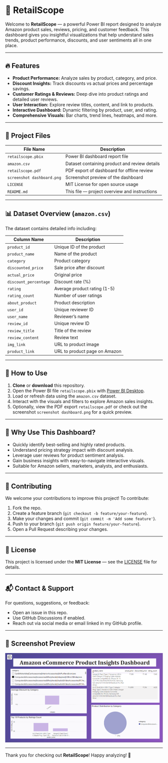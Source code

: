 # 🚀 RetailScope

Welcome to **RetailScope** — a powerful Power BI report designed to analyze Amazon product sales, reviews, pricing, and customer feedback. This dashboard gives you insightful visualizations that help understand sales trends, product performance, discounts, and user sentiments all in one place.

---

## 🔥 Features

* **Product Performance:** Analyze sales by product, category, and price.
* **Discount Insights:** Track discounts vs actual prices and percentage savings.
* **Customer Ratings & Reviews:** Deep dive into product ratings and detailed user reviews.
* **User Interaction:** Explore review titles, content, and link to products.
* **Interactive Dashboard:** Dynamic filtering by product, user, and rating.
* **Comprehensive Visuals:** Bar charts, trend lines, heatmaps, and more.

---

## 📁 Project Files

| File Name                  | Description                                   |
| -------------------------- | --------------------------------------------- |
| `retailscope.pbix`         | Power BI dashboard report file                |
| `amazon.csv`               | Dataset containing product and review details |
| `retailscope.pdf`          | PDF export of dashboard for offline review    |
| `screenshot dashboard.png` | Screenshot preview of the dashboard           |
| `LICENSE`                  | MIT License for open source usage             |
| `README.md`                | This file — project overview and instructions |

---

## 📊 Dataset Overview (`amazon.csv`)

The dataset contains detailed info including:

| Column Name           | Description                   |
| --------------------- | ----------------------------- |
| `product_id`          | Unique ID of the product      |
| `product_name`        | Name of the product           |
| `category`            | Product category              |
| `discounted_price`    | Sale price after discount     |
| `actual_price`        | Original price                |
| `discount_percentage` | Discount rate (%)             |
| `rating`              | Average product rating (1-5)  |
| `rating_count`        | Number of user ratings        |
| `about_product`       | Product description           |
| `user_id`             | Unique reviewer ID            |
| `user_name`           | Reviewer’s name               |
| `review_id`           | Unique review ID              |
| `review_title`        | Title of the review           |
| `review_content`      | Review text                   |
| `img_link`            | URL to product image          |
| `product_link`        | URL to product page on Amazon |

---

## 🚀 How to Use

1. **Clone** or **download** this repository.
2. Open the Power BI file `retailscope.pbix` with [Power BI Desktop](https://powerbi.microsoft.com/desktop/).
3. Load or refresh data using the `amazon.csv` dataset.
4. Interact with the visuals and filters to explore Amazon sales insights.
5. Optionally, view the PDF export `retailscope.pdf` or check out the screenshot `screenshot dashboard.png` for a quick preview.

---

## 🎯 Why Use This Dashboard?

* Quickly identify best-selling and highly rated products.
* Understand pricing strategy impact with discount analysis.
* Leverage user reviews for product sentiment analysis.
* Gain business insights with easy-to-navigate interactive visuals.
* Suitable for Amazon sellers, marketers, analysts, and enthusiasts.

---

## 🤝 Contributing

We welcome your contributions to improve this project! To contribute:

1. Fork the repo.
2. Create a feature branch (`git checkout -b feature/your-feature`).
3. Make your changes and commit (`git commit -m 'Add some feature'`).
4. Push to your branch (`git push origin feature/your-feature`).
5. Open a Pull Request describing your changes.

---

## 📝 License

This project is licensed under the **MIT License** — see the [LICENSE](LICENSE) file for details.

---

## 📬 Contact & Support

For questions, suggestions, or feedback:

* Open an issue in this repo.
* Use GitHub Discussions if enabled.
* Reach out via social media or email linked in my GitHub profile.

---

## 📸 Screenshot Preview

![Dashboard Preview](https://raw.githubusercontent.com/harryongit/amazon-sales-dashboard/refs/heads/main/export/screenshot%20dashboard.png)

---

Thank you for checking out **RetailScope**! Happy analyzing! 🚀

